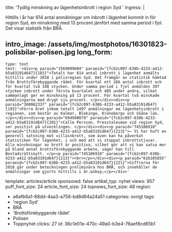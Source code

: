 title: 'Tydlig minskning av lägenhetsinbrott i region Syd '
ingress: |
  <p><span class="TextRun SCXW250594934"><span class="NormalTextRun SCXW250594934">Hittills i år har 614 antal anmälningar om inbrott i lägenhet kommit in för region Syd, en minskning med 13 procent jämfört med samma period i fjol. Det visar </span></span><span class="TextRun SCXW250594934"><span class="NormalTextRun SCXW250594934">s</span></span><span class="TextRun SCXW250594934"><span class="NormalTextRun SCXW250594934">tatistik</span></span><span class="TextRun SCXW250594934"><span class="NormalTextRun SCXW250594934"> från BRÅ</span></span><span class="TextRun SCXW250594934"><span class="NormalTextRun SCXW250594934">.</span></span>
  </p>
  
intro_image: /assets/img/mostphotos/16301823-polisbilar-polisen.jpg
long_form:
  -
    type: text
    text: '<div><p paraid="1569099604" paraeid="{fcb2c097-638b-4233-a412-b5a83191d647}{183}">Totalt har 614 antal inbrott i lägenhet anmälts hittills under 2018 i polisregion Syd. Det framgår av statistik hämtad från Brottsförebyggande rådet. För kvartal ett 266 antal inbrott och för kvartal två 348 stycken. Under samma period i fjol anmäldes 397 stycken inbrott under första kvartalet och 405 under andra, vilket sammanlagt ger en minskning på 13 procent. För kvartal två minskade anmälningarna med drygt sju procent. </p></div><div><p paraid="360062337" paraeid="{fcb2c097-638b-4233-a412-b5a83191d647}{193}">Förra året inkom totalt 1497 anmälningar om lägenhetsinbrott i regionen, som består av Kalmar, Blekinge, Kronobergs och Skåne län.  </p></div><div><p paraid="694998079" paraeid="{fcb2c097-638b-4233-a412-b5a83191d647}{201}">Calle Persson, Presstalesman vid region Syd, ser positivt på utvecklingen. </p></div><div><p paraid="745106910" paraeid="{fcb2c097-638b-4233-a412-b5a83191d647}{213}">– Vi har haft en generell satsning mot villainbrott, som även kan ha påverkat statistiken för lägenhet, i och med att vi stoppat inbrottstjuvar. Alla minskningar av brott är positiva, vilket gör att vi kan satsa mer på bland annat brottsförebyggande arbete, säger han till Bostadsrättsnytt. </p><p paraid="745106910" paraeid="{fcb2c097-638b-4233-a412-b5a83191d647}{213}"><br></p></div><div><p paraid="616105855" paraeid="{fcb2c097-638b-4233-a412-b5a83191d647}{221}">Siffrorna för 2018 går under beteckningen preliminära hos BRÅ, och innehåller de anmälningar som gjorts hittills i år.&nbsp;</p></div>'
template: articles/article
sponsored: false
artikel_typ: nyhet
views: 957
puff_font_size: 24
article_font_size: 24
topnews_font_size: 48
region:
  - a6afb6a1-88dd-4aa3-a758-bd8d94a24a51
categories: ovrigt
tags:
  - 'region Syd'
  - BRÅ
  - 'Brottsförebyggande rådet'
  - Polisen
  - Toppnyhet
clicks: 27
id: 36c1e01e-470c-49a0-b3e4-76aef8cd65b1
